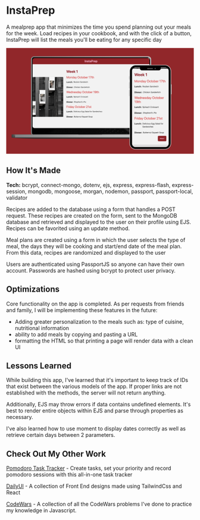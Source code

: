# InstaPrep

A mealprep app that minimizes the time you spend planning out your meals for the week. Load recipes in your cookbook, and with the click of a button, InstaPrep will list the meals you'll be eating for any specific day

![InstaPrep](InstaPrep.png "InstaPrep")

## How It's Made

**Tech:** bcrypt, connect-mongo, dotenv, ejs, express, express-flash, express-session, mongodb, mongoose, morgan, nodemon, passport, passport-local, validator

Recipes are added to the database using a form that handles a POST request. These recipes are created on the form, sent to the MongoDB database and retrieved and displayed to the user on their profile using EJS. Recipes can be favorited using an update method.

Meal plans are created using a form in which the user selects the type of meal, the days they will be cooking and start/end date of the meal plan. From this data, recipes are randomized and displayed to the user

Users are authenticated using PassportJS so anyone can have their own account. Passwords are hashed using bcrypt to protect user privacy.

## Optimizations

Core functionality on the app is completed. As per requests from friends and family, I will be implementing these features in the future:

- Adding greater personalization to the meals such as: type of cuisine, nutritional information
- ability to add meals by copying and pasting a URL
- formatting the HTML so that printing a page will render data with a clean UI

## Lessons Learned

While building this app, I've learned that it's important to keep track of IDs that exist between the various models of the app. If proper links are not established with the methods, the server will not return anything.

Additionally, EJS may throw errors if data contains undefined elements. It's best to render entire objects within EJS and parse through properties as necessary.

I've also learned how to use moment to display dates correctly as well as retrieve certain days between 2 parameters.

## Check Out My Other Work

[Pomodoro Task Tracker](https://github.com/jonathanmani/Pomodoro-Task-Tracker) - Create tasks, set your priority and record pomodoro sessions with this all-in-one task tracker

[DailyUI](https://github.com/jonathanmani/DailyUI) - A collection of Front End designs made using TailwindCss and React

[CodeWars](https://github.com/jonathanmani/CodeWars) - A collection of all the CodeWars problems I've done to practice my knowledge in Javascript.

